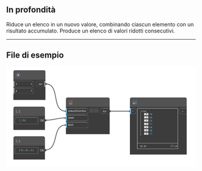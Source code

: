 ## In profondità
Riduce un elenco in un nuovo valore, combinando ciascun elemento con un risultato accumulato. Produce un elenco di valori ridotti consecutivi.
___
## File di esempio

![Scan](./CoreNodeModels.HigherOrder.ScanList_img.jpg)

